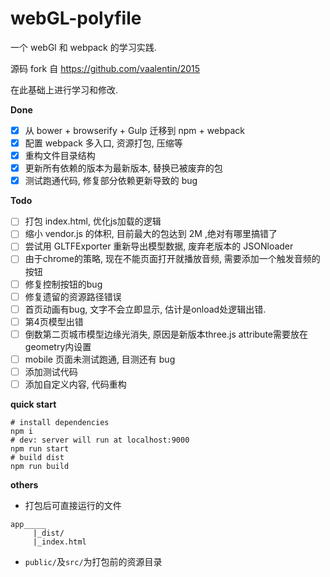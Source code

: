 # webGL-polyfile

一个 webGl 和 webpack 的学习实践.

源码 fork 自  https://github.com/vaalentin/2015 

在此基础上进行学习和修改.

**Done**

- [x] 从 bower + browserify + Gulp 迁移到 npm + webpack
- [x] 配置 webpack 多入口, 资源打包, 压缩等
- [x] 重构文件目录结构
- [x] 更新所有依赖的版本为最新版本, 替换已被废弃的包
- [x] 测试跑通代码, 修复部分依赖更新导致的 bug

**Todo**

- [ ] 打包 index.html, 优化js加载的逻辑
- [ ] 缩小 vendor.js 的体积, 目前最大的包达到 2M ,绝对有哪里搞错了
- [ ] 尝试用 GLTFExporter 重新导出模型数据, 废弃老版本的 JSONloader
- [ ] 由于chrome的策略, 现在不能页面打开就播放音频, 需要添加一个触发音频的按钮
- [ ] 修复控制按钮的bug
- [ ] 修复遗留的资源路径错误
- [ ] 首页动画有bug, 文字不会立即显示, 估计是onload处逻辑出错.
- [ ] 第4页模型出错
- [ ] 倒数第二页城市模型边缘光消失, 原因是新版本three.js attribute需要放在geometry内设置
- [ ] mobile 页面未测试跑通, 目测还有 bug
- [ ] 添加测试代码
- [ ] 添加自定义内容, 代码重构

**quick start**

```shell
# install dependencies
npm i
# dev: server will run at localhost:9000
npm run start
# build dist
npm run build
```

**others**

- 打包后可直接运行的文件

```
app_____
     |_dist/
     |_index.html
```

- `public/`及`src/`为打包前的资源目录